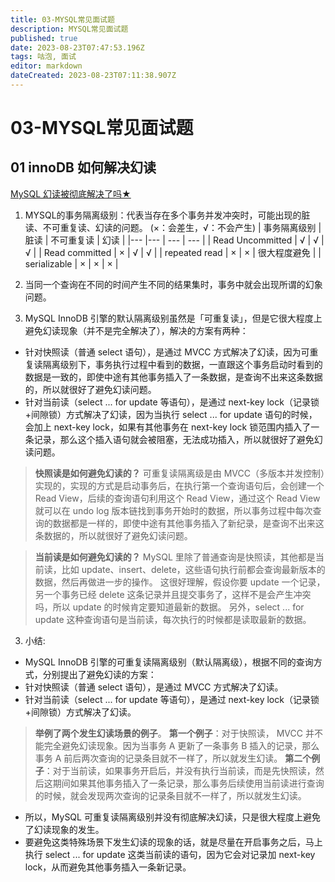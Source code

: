 ```yaml
---
title: 03-MYSQL常见面试题
description: MYSQL常见面试题
published: true
date: 2023-08-23T07:47:53.196Z
tags: 咕泡, 面试
editor: markdown
dateCreated: 2023-08-23T07:11:38.907Z
---
```


# 03-MYSQL常见面试题

## 01 innoDB 如何解决幻读
[MySQL 幻读被彻底解决了吗★](https://blog.csdn.net/m0_71777195/article/details/126968432)
1. MYSQL的事务隔离级别：代表当存在多个事务并发冲突时，可能出现的脏读、不可重复读、幻读的问题。 (×：会差生，√：不会产生)
  | 事务隔离级别        | 脏读 |  不可重复读 | 幻读 | 
  |---                |---  | ---        | --- |
  | Read Uncommitted  |   √ |    √       | √   |
  | Read committed    |   × |    √       |  √  |
  | repeated read     |  ×  |    ×       |  很大程度避免  |
  | serializable      |   × |    ×       |  × |
  
2. 当同一个查询在不同的时间产生不同的结果集时，事务中就会出现所谓的幻象问题。
3. MySQL InnoDB 引擎的默认隔离级别虽然是「可重复读」，但是它很大程度上避免幻读现象（并不是完全解决了），解决的方案有两种：
  - 针对快照读（普通 select 语句），是通过 MVCC 方式解决了幻读，因为可重复读隔离级别下，事务执行过程中看到的数据，一直跟这个事务启动时看到的数据是一致的，即使中途有其他事务插入了一条数据，是查询不出来这条数据的，所以就很好了避免幻读问题。
   - 针对当前读（select ... for update 等语句），是通过 next-key lock（记录锁+间隙锁）方式解决了幻读，因为当执行 select ... for update 语句的时候，会加上 next-key lock，如果有其他事务在 next-key lock 锁范围内插入了一条记录，那么这个插入语句就会被阻塞，无法成功插入，所以就很好了避免幻读问题。

> **快照读是如何避免幻读的？**
> 可重复读隔离级是由 MVCC（多版本并发控制）实现的，实现的方式是启动事务后，在执行第一个查询语句后，会创建一个 Read View，后续的查询语句利用这个 Read View，通过这个  Read View 就可以在 undo log 版本链找到事务开始时的数据，所以事务过程中每次查询的数据都是一样的，即使中途有其他事务插入了新纪录，是查询不出来这条数据的，所以就很好了避免幻读问题。

> **当前读是如何避免幻读的？**
> MySQL 里除了普通查询是快照读，其他都是当前读，比如 update、insert、delete，这些语句执行前都会查询最新版本的数据，然后再做进一步的操作。
这很好理解，假设你要 update 一个记录，另一个事务已经 delete 这条记录并且提交事务了，这样不是会产生冲突吗，所以 update 的时候肯定要知道最新的数据。
另外，select ... for update 这种查询语句是当前读，每次执行的时候都是读取最新的数据。


3. 小结:
 - MySQL InnoDB 引擎的可重复读隔离级别（默认隔离级），根据不同的查询方式，分别提出了避免幻读的方案：
  - 针对快照读（普通 select 语句），是通过 MVCC 方式解决了幻读。
 - 针对当前读（select ... for update 等语句），是通过 next-key lock（记录锁+间隙锁）方式解决了幻读。
> **举例了两个发生幻读场景的例子**。
> **第一个例子**：对于快照读， MVCC 并不能完全避免幻读现象。因为当事务 A 更新了一条事务 B 插入的记录，那么事务 A 前后两次查询的记录条目就不一样了，所以就发生幻读。
**第二个例子**：对于当前读，如果事务开启后，并没有执行当前读，而是先快照读，然后这期间如果其他事务插入了一条记录，那么事务后续使用当前读进行查询的时候，就会发现两次查询的记录条目就不一样了，所以就发生幻读。
- 所以，MySQL 可重复读隔离级别并没有彻底解决幻读，只是很大程度上避免了幻读现象的发生。
- 要避免这类特殊场景下发生幻读的现象的话，就是尽量在开启事务之后，马上执行 select ... for update 这类当前读的语句，因为它会对记录加 next-key lock，从而避免其他事务插入一条新记录。